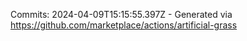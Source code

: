 Commits: 2024-04-09T15:15:55.397Z - Generated via https://github.com/marketplace/actions/artificial-grass
<br>
